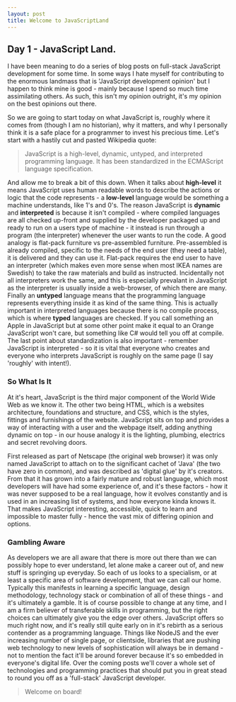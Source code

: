 ```yaml
---
layout: post
title: Welcome to JavaScriptLand
---
```


## Day 1 - JavaScript Land.

I have been meaning to do a series of blog posts on full-stack JavaScript development for some time. In some ways I hate myself for contributing to the enormous landmass that is 'JavaScript development opinion' but I happen to think mine is good - mainly because I spend so much time assimilating others. As such, this isn't my opinion outright, it's my opinion on the best opinions out there.

So we are going to start today on what JavaScript is, roughly where it comes from (though I am no historian), why it matters, and why I personally think it is a safe place for a programmer to invest his precious time. Let's start with a hastily cut and pasted Wikipedia quote:

> JavaScript is a high-level, dynamic, untyped, and interpreted programming language. It has been standardized in the ECMAScript language specification.

And allow me to break a bit of this down. When it talks about **high-level** it means JavaScript uses human readable words to describe the actions or logic that the code represents - a **low-level** language would be something a machine understands, like 1's and 0's. The reason JavaScript is **dynamic** and **interpreted** is because it isn't compiled - where compiled languages are all checked up-front and supplied by the developer packaged up and ready to run on a users type of machine - it instead is run through a program (the interpreter) whenever the user wants to run the code. A good analogy is flat-pack furniture vs pre-assembled furniture. Pre-assembled is already compiled, specific to the needs of the end user (they need a table), it is delivered and they can use it. Flat-pack requires the end user to have an interpreter (which makes even more sense when most IKEA names are Swedish) to take the raw materials and build as instructed. Incidentally not all interpreters work the same, and this is especially prevalant in JavaScript as the interpreter is usually inside a web-browser, of which there are many. Finally an **untyped** language means that the programming language represents everything inside it as kind of the same thing. This is actually important in interpreted languages because there is no compile process, which is where **typed** languages are checked. If you call something an Apple in JavaScript but at some other point make it equal to an Orange JavaScript won't care, but something like C# would tell you off at compile. The last point about standardization is also important - remember JavaScript is interpreted - so it is vital that everyone who creates and everyone who interprets JavaScript is roughly on the same page (I say 'roughly' with intent!).

### So What Is It

At it's heart, JavaScript is the third major component of the World Wide Web as we know it. The other two being HTML, which is a websites architecture, foundations and structure, and CSS, which is the styles, fittings and furnishings of the website. JavaScript sits on top and provides a way of interacting with a user and the webpage itself, adding anything dynamic on top - in our house analogy it is the lighting, plumbing, electrics and secret revolving doors.

First released as part of Netscape (the original web browser) it was only named JavaScript to attach on to the significant cachet of 'Java' (the two have zero in common), and was described as 'digital glue' by it's creators. From that it has grown into a fairly mature and robust language, which most developers will have had some experience of, and it's these factors - how it was never supposed to be a real language, how it evolves constantly and is used in an increasing list of systems, and how everyone kinda knows it. That makes JavaScript interesting, accessible, quick to learn and impossible to master fully - hence the vast mix of differing opinion and options.

### Gambling Aware

As developers we are all aware that there is more out there than we can possibly hope to ever understand, let alone make a career out of, and new stuff is springing up everyday. So each of us looks to a specialism, or at least a specific area of software development, that we can call our home. Typically this manifests in learning a specific language, design methodology, technology stack or combination of all of these things - and it's ultimately a gamble. It is of course possible to change at any time, and I am a firm believer of transferable skills in programming, but the right choices can ultimately give you the edge over others. JavaScript offers so much right now, and it's really still quite early on in it's rebirth as a serious contender as a programming language. Things like NodeJS and the ever increasing number of single page, or clientside, libraries that are pushing web technology to new levels of sophistication will always be in demand - not to mention the fact it'll be around forever because it's so embedded in everyone's digital life. Over the coming posts we'll cover a whole set of technologies and programming practices that should put you in great stead to round you off as a 'full-stack' JavaScript developer.

> Welcome on board!
